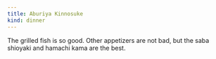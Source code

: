 ```yaml
---
title: Aburiya Kinnosuke
kind: dinner
---
```

The grilled fish is so good. Other appetizers are not bad, but the saba shioyaki and hamachi kama are the best.
